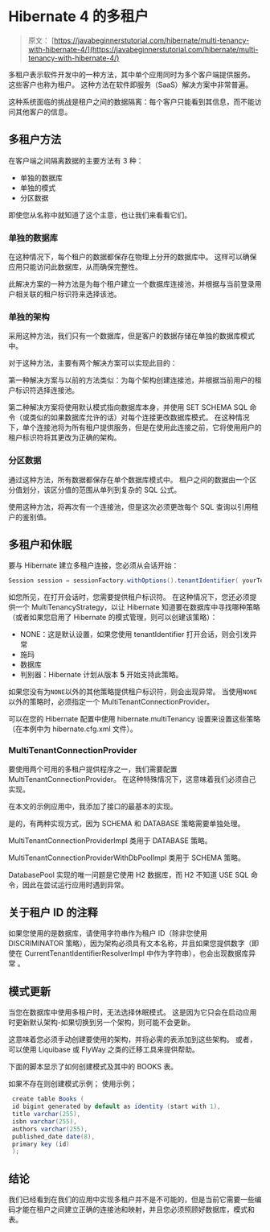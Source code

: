 # Hibernate 4 的多租户

> 原文： [https://javabeginnerstutorial.com/hibernate/multi-tenancy-with-hibernate-4/](https://javabeginnerstutorial.com/hibernate/multi-tenancy-with-hibernate-4/)

多租户表示软件开发中的一种方法，其中单个应用同时为多个客户端提供服务。 这些客户也称为租户。 这种方法在软件即服务（SaaS）解决方案中非常普遍。

这种系统面临的挑战是租户之间的数据隔离：每个客户只能看到其信息，而不能访问其他客户的信息。

## 多租户方法

在客户端之间隔离数据的主要方法有 3 种：

*   单独的数据库
*   单独的模式
*   分区数据

即使您从名称中就知道了这个主意，也让我们来看看它们。

### 单独的数据库

在这种情况下，每个租户的数据都保存在物理上分开的数据库中。 这样可以确保应用只能访问此数据库，从而确保完整性。

此解决方案的一种方法是为每个租户建立一个数据库连接池，并根据与当前登录用户相关联的租户标识符来选择该池。

### 单独的架构

采用这种方法，我们只有一个数据库，但是客户的数据存储在单独的数据库模式中。

对于这种方法，主要有两个解决方案可以实现此目的：

第一种解决方案与以前的方法类似：为每个架构创建连接池，并根据当前用户的租户标识符选择连接池。

第二种解决方案将使用默认模式指向数据库本身，并使用 SET SCHEMA SQL 命令（或类似的如果数据库允许的话）对每个连接更改数据库模式。 在这种情况下，单个连接池将为所有租户提供服务，但是在使用此连接之前，它将使用用户的租户标识符将其更改为正确的架构。

### 分区数据

通过这种方法，所有数据都保存在单个数据库模式中。 租户之间的数据由一个区分值划分，该区分值的范围从单列到复杂的 SQL 公式。

使用这种方法，将再次有一个连接池，但是这次必须更改每个 SQL 查询以引用租户的鉴别值。

## 多租户和休眠

要与 Hibernate 建立多租户连接，您必须从会话开始：

```java
Session session = sessionFactory.withOptions().tenantIdentifier( yourTenantIdentifier ).openSession();
```

如您所见，在打开会话时，您需要提供租户标识符。 在这种情况下，您还必须提供一个 MultiTenancyStrategy，以让 Hibernate 知道要在数据库中寻找哪种策略（或者如果您启用了 Hibernate 的模式管理，则可以创建该策略）：

*   NONE：这是默认设置，如果您使用 tenantIdentifier 打开会话，则会引发异常
*   施玛
*   数据库
*   判别器：Hibernate 计划从版本 **5** 开始支持此策略。

如果您没有为`NONE`以外的其他策略提供租户标识符，则会出现异常。 当使用`NONE`以外的策略时，必须指定一个 MultiTenantConnectionProvider。

可以在您的 Hibernate 配置中使用 hibernate.multiTenancy 设置来设置这些策略（在本例中为 hibernate.cfg.xml 文件）。

### MultiTenantConnectionProvider

要使用两个可用的多租户提供程序之一，我们需要配置 MultiTenantConnectionProvider。 在这种特殊情况下，这意味着我们必须自己实现。

在本文的示例应用中，我添加了接口的最基本的实现。

是的，有两种实现方式，因为 SCHEMA 和 DATABASE 策略需要单独处理。

MultiTenantConnectionProviderImpl 类用于 DATABASE 策略。

MultiTenantConnectionProviderWithDbPoolImpl 类用于 SCHEMA 策略。

DatabasePool 实现的唯一问题是它使用 H2 数据库，而 H2 不知道 USE SQL 命令，因此在尝试运行应用时遇到异常。

## 关于租户 ID 的注释

如果您使用的是数据库，请使用字符串作为租户 ID（除非您使用 DISCRIMINATOR 策略），因为架构必须具有文本名称，并且如果您提供数字（即使在 CurrentTenantIdentifierResolverImpl 中作为字符串），也会出现数据库异常 。

## 模式更新

当您在数据库中使用多租户时，无法选择休眠模式。 这是因为它只会在启动应用时更新默认架构-如果切换到另一个架构，则可能不会更新。

这意味着您必须手动创建要使用的架构，并将必需的表添加到这些架构。 或者，可以使用 Liquibase 或 FlyWay 之类的迁移工具来提供帮助。

下面的脚本显示了如何创建模式及其中的 BOOKS 表。

如果不存在则创建模式示例；
使用示例；

```java
 create table Books (
 id bigint generated by default as identity (start with 1),
 title varchar(255),
 isbn varchar(255),
 authors varchar(255),
 published_date date(8),
 primary key (id)
 );
```

## 结论

我们已经看到在我们的应用中实现多租户并不是不可能的，但是当前它需要一些编码才能在租户之间建立正确的连接池和映射，并且您必须照顾好数据库，模式和表。


